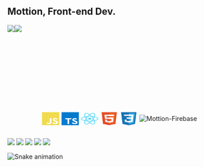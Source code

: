 ## Mottion, Front-end Dev.
<div align="center">
  <a href="https://github.com/Mottion" style="display: flex;">
  <img height="180em" src="https://github-readme-stats.vercel.app/api?username=Mottion&show_icons=true&theme=midnight-purple&include_all_commits=true&count_private=true"/>
  <img height="180em" src="https://github-readme-stats.vercel.app/api/top-langs/?username=Mottion&layout=compact&langs_count=7&theme=midnight-purple"/>
  </a>
</div>
<div style="display: inline_block" align="center"><br>
  <img align="center" alt="Mottion-Js" height="30" width="40" src="https://raw.githubusercontent.com/devicons/devicon/master/icons/javascript/javascript-plain.svg">
  <img align="center" alt="Mottion-Ts" height="30" width="40" src="https://raw.githubusercontent.com/devicons/devicon/master/icons/typescript/typescript-plain.svg">
  <img align="center" alt="Mottion-React" height="30" width="40" src="https://raw.githubusercontent.com/devicons/devicon/master/icons/react/react-original.svg">
  <img align="center" alt="Mottion-HTML" height="30" width="40" src="https://raw.githubusercontent.com/devicons/devicon/master/icons/html5/html5-original.svg">
  <img align="center" alt="Mottion-CSS" height="30" width="40" src="https://raw.githubusercontent.com/devicons/devicon/master/icons/css3/css3-original.svg">
  <img align="center" alt="Mottion-Firebase" height="30" width="40" src="https://cdn.jsdelivr.net/gh/devicons/devicon/icons/firebase/firebase-plain.svg">
</div>
  
  ##
 
<div> 
  <a href="https://www.instagram.com/motion_iv/" target="_blank"><img src="https://img.shields.io/badge/-Instagram-5c25d3?style=for-the-badge&logo=instagram&logoColor=white" target="_blank"></a>
 <a href="https://discord.gg/wagxzStdcR" target="_blank"><img src="https://img.shields.io/badge/Discord-5c25d3?style=for-the-badge&logo=discord&logoColor=white" target="_blank"></a> 
  <a href = "mailto:contatorafaballerini@gmail.com"><img src="https://img.shields.io/badge/-Gmail-5c25d3?style=for-the-badge&logo=gmail&logoColor=white" target="_blank"></a>
  <a href="https://www.linkedin.com/in/rafaella-ballerini-45875016a" target="_blank"><img src="https://img.shields.io/badge/-LinkedIn-5c25d3?style=for-the-badge&logo=linkedin&logoColor=white" target="_blank"></a>
  <a href="https://www.linkedin.com/in/rafaella-ballerini-45875016a" target="_blank"><img src="https://img.shields.io/badge/WhatsApp-5c25d3?style=for-the-badge&logo=whatsapp&logoColor=white" target="_blank"></a>
  
 
  ![Snake animation](https://github.com/Mottion/Mottion/blob/output/github-contribution-grid-snake.svg)
 
</div>
